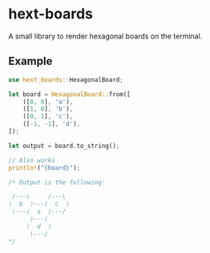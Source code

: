 # hext-boards

A small library to render hexagonal boards on the terminal.

## Example

```rust
use hext_boards::HexagonalBoard;

let board = HexagonalBoard::from([
    ([0, 0], 'a'),
    ([1, 0], 'b'),
    ([0, 1], 'c'),
    ([-1, -1], 'd'),
]);

let output = board.to_string();

// Also works
println!("{board}");

/* Output is the following:

 /---\     /---\
⟨  b  ⟩---⟨  c  ⟩
 \---⟨  a  ⟩---/
      ⟩---⟨
     ⟨  d  ⟩
      \---/
*/
```
